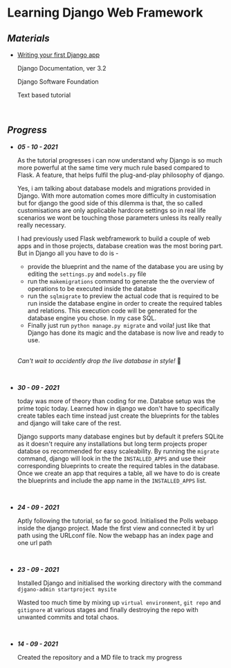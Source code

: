 <h1>Learning Django Web Framework</h1>

<strong><em><h2>Materials</h2></em></strong>
<ul>
  <li>
    <p><a href='https://docs.djangoproject.com/en/3.2/intro/tutorial01/'>Writing your first Django app</a></p>
    <p>Django Documentation, ver 3.2<p>
    <p>Django Software Foundation<p>
    <p>Text based tutorial</p>
  </li>
</ul>

<br>

<strong><em><h2>Progress</h2></em></strong>
<div>
  <ul>
    <li>
      <strong><em><p>05 - 10 - 2021</p></em></strong>
      <p>As the tutorial progresses i can now understand why Django is so much more powerful at the same time very much rule based compared to Flask. A feature, that helps fulfil the plug-and-play philosophy of django.</p>
      <p>Yes, i am talking about database models and migrations provided in Django. With more automation comes more difficulty in customisation but for django the good side of this dilemma is that, the so called customisations are only applicable hardcore settings so in real life scenarios we wont be touching those parameters unless its really really really necessary.</p>
      <p>I had previously used Flask webframework to build a couple of web apps and in those projects, database creation was the most boring part. But in Django all you have to do is -</p>
      <ul>
        <li>provide the blueprint and the name of the database you are using by editing the <code>settings.py</code> and <code>models.py</code> file</li>
        <li>run the <code>makemigrations</code> command to generate the the overview of operations to be executed inside the databse</li>
        <li>run the <code>sqlmigrate</code> to preview the actual code that is required to be run inside the database engine in order to create the required tables and relations. This execution code will be generated for the database engine you chose. In my case SQL.</li>
        <li>Finally just run <code>python manage.py migrate</code> and voila! just like that Django has done its magic and the database is now live and ready to use.</li>
      </ul>
      <br>
      <p><em>Can't wait to accidently drop the live database in style! </em>🤟</p>
    </li>
    <br>
    <li>
      <strong><em><p>30 - 09 - 2021</p></em></strong>
      <p>today was more of theory than coding for me. Databse setup was the prime topic today. Learned how in django we don't have to specifically create tables each time instead just create the blueprints for the tables and django will take care of the rest.</p>
      <p>Django supports many database engines but by default it prefers SQLite as it doesn't require any installations but long term projects proper databse os recommended for easy scaleability. By running the <code>migrate</code> command, django will look in the the <code>INSTALLED_APPS</code> and use their corresponding blueprints to create the required tables in the database. Once we create an app that requires a table, all we have to do is create the blueprints and include the app name in the <code>INSTALLED_APPS</code> list.</p>
    </li>
    <br>
    <li>
      <strong><em><p>24 - 09 - 2021</p></em></strong>
      <p>Aptly following the tutorial, so far so good. Initialised the Polls webapp inside the django project. Made the first view and connected it by url path using the URLconf file. Now the webapp has an index page and one url path</p>
    </li>
    <br>
    <li>
      <strong><em><p>23 - 09 - 2021</p></em></strong>
      <p>Installed Django and initialised the working directory with the command <code>djgano-admin startproject mysite</code></p>
      <p>Wasted too much time by mixing up <code>virtual environment</code>, <code>git repo</code> and <code>gitignore</code> at various stages and finally destroying the repo with unwanted commits and total chaos.</p>
    </li>
    <br>
    <li>
      <strong><em><p>14 - 09 - 2021</p></em></strong>
      <p>Created the repository and a MD file to track my progress</p>
    </li>
  </ul>
</div>